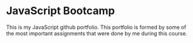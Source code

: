# JavaScript Bootcamp
This is my JavaScript github portfolio. This portfolio is formed by some of the most important assignments that were done by me during this course. 